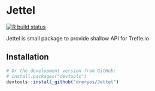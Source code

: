 # Jettel

<!-- badges: start -->
<!--[![CRAN status](https://www.r-pkg.org/badges/version/roxygen2)](https://CRAN.R-project.org/package=roxygen2)-->
[![R build status](https://github.com/dreryos/Jettel/workflows/R-CMD-check/badge.svg)](https://github.com/dreryos/Jettel/actions)
<!--[![codecov](https://codecov.io/gh/dreryos/Jettel/branch/master/graph/badge.svg?token=8SVZ0FOPRJ)](https://codecov.io/gh/dreryos/Jettel)-->
<!-- badges: end -->

Jettel is small package to provide shallow API for Trefle.io

## Installation

<!-- 
```R
# Install devtools from CRAN
install.packages("Jettel")
-->

```R
# Or the development version from GitHub:
# install.packages("devtools")
devtools::install_github("dreryos/Jettel")
```

<!--
## Usage

The premise of roxygen2 is simple: describe your functions in comments next to their definitions and roxygen2 will process your source code and comments to produce Rd files in the `man/` directory.  Here's a [simple example](https://stringr.tidyverse.org/reference/str_length.html) from the stringr package:

```R
#' The length of a string
#'
#' Technically this returns the number of "code points", in a string. One
#' code point usually corresponds to one character, but not always. For example,
#' an u with a umlaut might be represented as a single character or as the
#' combination a u and an umlaut.
#'
#' @inheritParams str_detect
#' @return A numeric vector giving number of characters (code points) in each
#'    element of the character vector. Missing string have missing length.
#' @seealso [stringi::stri_length()] which this function wraps.
#' @export
#' @examples
#' str_length(letters)
#' str_length(NA)
#' str_length(factor("abc"))
#' str_length(c("i", "like", "programming", NA))
str_length <- function(string) {
}
```

When you `roxygenise()` (or `devtools::document()`) your package these comments will be automatically transformed to the `.Rd` that R uses to generate the documentation you see when you type `?str_length`. 

## Learn more

To get started, first read `vignette("roxygen2")`. Then read more about the specific package component that you want to generate:

* For `.Rd` documentation files, read `vignette("rd")`.
* For the `NAMESPACE`, read `vignette("namespace")`.
* For the `Collate` field in the `DESCRIPTION`, read `update_collate()`.
-->
